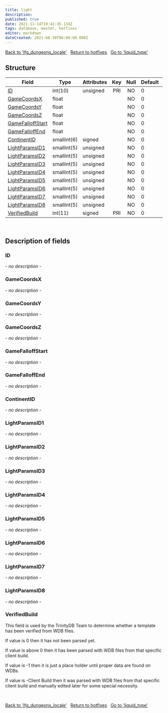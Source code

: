 ```yaml
---
title: light
description: 
published: true
date: 2021-11-14T19:41:35.134Z
tags: database, master, hotfixes
editor: markdown
dateCreated: 2021-08-30T06:00:00.000Z
---
```


<a href="https://trinitycore.info/en/database/master/hotfixes/lfg_dungeons_locale" class="mt-5 v-btn v-btn--depressed v-btn--flat v-btn--outlined theme--light v-size--default darkblue--text text--lighten-3"><span class="v-btn__content"><i aria-hidden="true" class="v-icon notranslate v-icon--left mdi mdi-arrow-left theme--light"></i><span>Back to 'lfg_dungeons_locale'</span></span></a>&nbsp;&nbsp;&nbsp;<a href="https://trinitycore.info/en/database/master/hotfixes/home" class="mt-5 v-btn v-btn--depressed v-btn--flat v-btn--outlined theme--light v-size--default darkblue--text text--lighten-3"><span class="v-btn__content"><i aria-hidden="true" class="v-icon notranslate v-icon--left mdi mdi-home-outline theme--light"></i><span>Return to hotfixes</span></span></a>&nbsp;&nbsp;&nbsp;<a href="https://trinitycore.info/en/database/master/hotfixes/liquid_type" class="mt-5 v-btn v-btn--depressed v-btn--flat v-btn--outlined theme--light v-size--default darkblue--text text--lighten-3"><span class="v-btn__content"><span>Go to 'liquid_type'</span><i aria-hidden="true" class="v-icon notranslate v-icon--right mdi mdi-arrow-right theme--light"></i></span></a>

## Structure

| Field | Type | Attributes | Key | Null | Default | Extra | Comment |
| --- | --- | --- | :---: | :---: | --- | --- | --- |
| [ID](#id) | int(10) | unsigned | PRI | NO | 0 |  |  |
| [GameCoordsX](#gamecoordsx) | float |  |  | NO | 0 |  |  |
| [GameCoordsY](#gamecoordsy) | float |  |  | NO | 0 |  |  |
| [GameCoordsZ](#gamecoordsz) | float |  |  | NO | 0 |  |  |
| [GameFalloffStart](#gamefalloffstart) | float |  |  | NO | 0 |  |  |
| [GameFalloffEnd](#gamefalloffend) | float |  |  | NO | 0 |  |  |
| [ContinentID](#continentid) | smallint(6) | signed |  | NO | 0 |  |  |
| [LightParamsID1](#lightparamsid1) | smallint(5) | unsigned |  | NO | 0 |  |  |
| [LightParamsID2](#lightparamsid2) | smallint(5) | unsigned |  | NO | 0 |  |  |
| [LightParamsID3](#lightparamsid3) | smallint(5) | unsigned |  | NO | 0 |  |  |
| [LightParamsID4](#lightparamsid4) | smallint(5) | unsigned |  | NO | 0 |  |  |
| [LightParamsID5](#lightparamsid5) | smallint(5) | unsigned |  | NO | 0 |  |  |
| [LightParamsID6](#lightparamsid6) | smallint(5) | unsigned |  | NO | 0 |  |  |
| [LightParamsID7](#lightparamsid7) | smallint(5) | unsigned |  | NO | 0 |  |  |
| [LightParamsID8](#lightparamsid8) | smallint(5) | unsigned |  | NO | 0 |  |  |
| [VerifiedBuild](#verifiedbuild) | int(11) | signed | PRI | NO | 0 |  |  |
&nbsp;
## Description of fields

### ID
*- no description -*
&nbsp;

### GameCoordsX
*- no description -*
&nbsp;

### GameCoordsY
*- no description -*
&nbsp;

### GameCoordsZ
*- no description -*
&nbsp;

### GameFalloffStart
*- no description -*
&nbsp;

### GameFalloffEnd
*- no description -*
&nbsp;

### ContinentID
*- no description -*
&nbsp;

### LightParamsID1
*- no description -*
&nbsp;

### LightParamsID2
*- no description -*
&nbsp;

### LightParamsID3
*- no description -*
&nbsp;

### LightParamsID4
*- no description -*
&nbsp;

### LightParamsID5
*- no description -*
&nbsp;

### LightParamsID6
*- no description -*
&nbsp;

### LightParamsID7
*- no description -*
&nbsp;

### LightParamsID8
*- no description -*
&nbsp;

### VerifiedBuild
This field is used by the TrinityDB Team to determine whether a template has been verified from WDB files.

If value is 0 then it has not been parsed yet.

If value is above 0 then it has been parsed with WDB files from that specific client build.

If value is -1 then it is just a place holder until proper data are found on WDBs.

If value is -Client Build then it was parsed with WDB files from that specific client build and manually edited later for some special necessity.

&nbsp;

<a href="https://trinitycore.info/en/database/master/hotfixes/lfg_dungeons_locale" class="mt-5 v-btn v-btn--depressed v-btn--flat v-btn--outlined theme--light v-size--default darkblue--text text--lighten-3"><span class="v-btn__content"><i aria-hidden="true" class="v-icon notranslate v-icon--left mdi mdi-arrow-left theme--light"></i><span>Back to 'lfg_dungeons_locale'</span></span></a>&nbsp;&nbsp;&nbsp;<a href="https://trinitycore.info/en/database/master/hotfixes/home" class="mt-5 v-btn v-btn--depressed v-btn--flat v-btn--outlined theme--light v-size--default darkblue--text text--lighten-3"><span class="v-btn__content"><i aria-hidden="true" class="v-icon notranslate v-icon--left mdi mdi-home-outline theme--light"></i><span>Return to hotfixes</span></span></a>&nbsp;&nbsp;&nbsp;<a href="https://trinitycore.info/en/database/master/hotfixes/liquid_type" class="mt-5 v-btn v-btn--depressed v-btn--flat v-btn--outlined theme--light v-size--default darkblue--text text--lighten-3"><span class="v-btn__content"><span>Go to 'liquid_type'</span><i aria-hidden="true" class="v-icon notranslate v-icon--right mdi mdi-arrow-right theme--light"></i></span></a>

